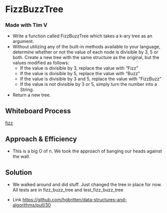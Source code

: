 # FizzBuzzTree
<!-- Description of the challenge -->
### Made with Tim V
- Write a function called FizzBuzzTree which takes a k-ary tree as an argument.
- Without utilizing any of the built-in methods available to your language, determine whether or not the value of each node is divisible by 3, 5 or both. Create a new tree with the same structure as the original, but the values modified as follows:
  - If the value is divisible by 3, replace the value with “Fizz”
  - If the value is divisible by 5, replace the value with “Buzz”
  - If the value is divisible by 3 and 5, replace the value with “FizzBuzz”
  - If the value is not divisible by 3 or 5, simply turn the number into a String.
- Return a new tree.
## Whiteboard Process
<!-- Embedded whiteboard image -->
[fizz](fizz_buzz_tree.PNG)
## Approach & Efficiency
<!-- What approach did you take? Why? What is the Big O space/time for this approach? -->
- This is a big O of n. We took the approach of banging our heads against the wall.

## Solution
<!-- Show how to run your code, and examples of it in action -->
- We walked around and did stuff. Just changed the tree in place for now. All tests are in fizz_buzz_tree and test_fizz_buzz_tree

- Link https://github.com/hgbritten/data-structures-and-algorithms/pull/30
